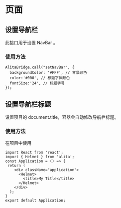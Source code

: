 # 页面

## 设置导航栏

此接口用于设置 NavBar 。

### 使用方法

```
AlitaBridge.call("setNavBar", {
  backgroundColor: '#FFF', // 背景颜色
  color:'#000', // 标题字体颜色
  fontSize:'24', // 标题字号
});
```

## 设置导航栏标题

设置项目的 document.title，容器会自动修改导航栏标题。

### 使用方法

在项目中使用

```
import React from 'react';
import { Helmet } from 'alita';
const Application = () => {
 return (
    <div className="application">
      <Helmet>
        <title>My Title</title>
      </Helmet>
    </div>
  );
}
export default Application;
```
